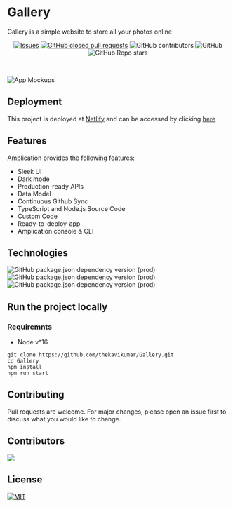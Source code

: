 # Gallery

Gallery is a simple website to store all your photos online
<br />
<div align="center">

[![Issues](https://shields.io/github/issues/thekavikumar/Gallery)](https://github.com/thekavikumar/Gallery/issues)
[![GitHub closed pull requests](https://img.shields.io/github/issues-pr-closed/thekavikumar/Gallery)](#)
![GitHub contributors](https://img.shields.io/github/contributors/thekavikumar/Gallery)
![GitHub](https://img.shields.io/github/license/thekavikumar/Gallery)
![GitHub Repo stars](https://img.shields.io/github/stars/thekavikumar/Gallery?style=social)
</div>
<br />

![App Mockups](https://user-images.githubusercontent.com/72020411/193643320-8562426a-d2b8-44ed-9ba7-4b8c01efd282.png)
## Deployment

This project is deployed at [Netlify](https://www.netlify.com/) and can be accessed by clicking [here](https://gallery-37066.web.app/)

## Features
Amplication provides the following features:

- Sleek UI
- Dark mode
- Production-ready APIs
- Data Model
- Continuous Github Sync
- TypeScript and Node.js Source Code
- Custom Code
- Ready-to-deploy-app
- Amplication console & CLI

## Technologies

![GitHub package.json dependency version (prod)](https://img.shields.io/github/package-json/dependency-version/thekavikumar/Gallery/react?style=for-the-badge)
![GitHub package.json dependency version (prod)](https://img.shields.io/github/package-json/dependency-version/thekavikumar/Gallery/framer-motion?style=for-the-badge)
![GitHub package.json dependency version (prod)](https://img.shields.io/github/package-json/dependency-version/thekavikumar/Gallery/firebase?style=for-the-badge)

## Run the project locally
### Requiremnts
- Node v^16
```
git clone https://github.com/thekavikumar/Gallery.git
cd Gallery
npm install
npm run start
```

## Contributing
Pull requests are welcome. For major changes, please open an issue first to discuss what you would like to change.

## Contributors
<a href="https://github.com/thekavikumar/Gallery/graphs/contributors">
  <img src="https://contrib.rocks/image?repo=thekavikumar/Gallery" />
</a>

## License
[![MIT](https://img.shields.io/badge/license-MIT-lightgreen)](https://github.com/thekavikumar/Gallery/blob/master/LICENSE.md)
